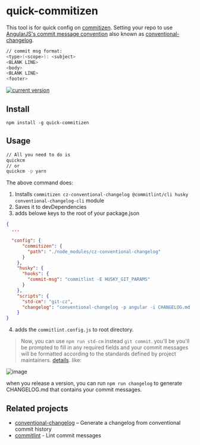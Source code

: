 # quick-commitizen

This tool is for quick config on [commitizen](https://github.com/commitizen/cz-cli). Setting your repo to use [AngularJS's commit message convention](https://github.com/angular/angular.js/blob/master/DEVELOPERS.md#-git-commit-guidelines) also known as [conventional-changelog](https://github.com/conventional-changelog/conventional-changelog).

```bash
// commit msg format:
<type>(<scope>): <subject>
<BLANK LINE>
<body>
<BLANK LINE>
<footer>
```

[![current version](https://img.shields.io/npm/v/quick-commitizen.svg?style=flat-square)](https://www.npmjs.com/package/quick-commitizen)

## Install

```
npm install -g quick-commitizen
```

## Usage

```bash
// All you need to do is
quickcm
// or
quickcm -p yarn
```

The above command does:

1. Installs `commitizen cz-conventional-changelog @commitlint/cli husky conventional-changelog-cli` module
2. Saves it to devDependencies
3. adds belowe keys to the root of your package.json

```json
{
  ...

  "config": {
      "commitizen": {
        "path": "./node_modules/cz-conventional-changelog"
      }
    },
    "husky": {
      "hooks": {
        "commit-msg": "commitlint -E HUSKY_GIT_PARAMS"
      }
    },
    "scripts": {
      "std-cm": "git-cz",
      "changelog": "conventional-changelog -p angular -i CHANGELOG.md -s && git add CHANGELOG.md"
    }
}
```

4. adds the `commitlint.config.js` to root directory.

> Now, you can use `npm run std-cm` instead `git commit`. you'll be you'll be prompted to fill in any required fields and your commit messages will be formatted according to the standards defined by project maintainers. [details](https://github.com/commitizen/cz-cli). like:

![image](https://raw.githubusercontent.com/commitizen/cz-cli/master/meta/screenshots/add-commit.png)

when you release a version, you can run `npm run changelog` to generate CHANGELOG.md that contains your commit messages.

## Related projects

- [conventional-changelog](https://github.com/conventional-changelog/conventional-changelog) – Generate a changelog from conventional commit history
- [commitlint](https://github.com/marionebl/commitlint) - Lint commit messages
